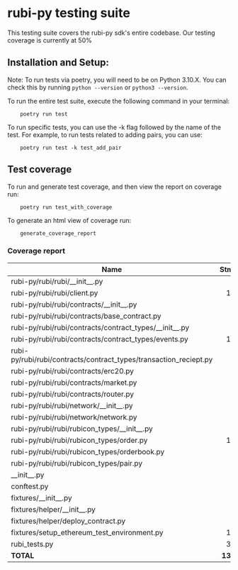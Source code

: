 # rubi-py testing suite

This testing suite covers the rubi-py sdk's entire codebase. Our testing coverage is currently at 50%

## Installation and Setup:

Note: To run tests via poetry, you will need to be on Python 3.10.X. You can check this by running `python --version` or `python3 --version`.

To run the entire test suite, execute the following command in your terminal:

```shell 
    poetry run test
```

To run specific tests, you can use the -k flag followed by the name of the test. For example, to run tests related to
adding pairs, you can use:

```shell
    poetry run test -k test_add_pair
```

## Test coverage

To run and generate test coverage, and then view the report on coverage run:

```shell
    poetry run test_with_coverage
```

To generate an html view of coverage run:

```shell
    generate_coverage_report
```

### Coverage report


| Name                                                                |    Stmts |    Miss |   Cover |
|---------------------------------------------------------------------|---------:|--------:|--------:|
| rubi-py/rubi/rubi/\_\_init\_\_.py                                   |        4 |       0 |    100% |
| rubi-py/rubi/rubi/client.py                                         |      168 |      24 |     86% |
| rubi-py/rubi/rubi/contracts/\_\_init\_\_.py                         |        5 |       0 |    100% |
| rubi-py/rubi/rubi/contracts/base\_contract.py                       |       64 |       7 |     89% |
| rubi-py/rubi/rubi/contracts/contract\_types/\_\_init\_\_.py         |        2 |       0 |    100% |
| rubi-py/rubi/rubi/contracts/contract\_types/events.py               |      134 |      18 |     87% |
| rubi-py/rubi/rubi/contracts/contract\_types/transaction\_reciept.py |       25 |       2 |     92% |
| rubi-py/rubi/rubi/contracts/erc20.py                                |       63 |      14 |     78% |
| rubi-py/rubi/rubi/contracts/market.py                               |       60 |      12 |     80% |
| rubi-py/rubi/rubi/contracts/router.py                               |       35 |      11 |     69% |
| rubi-py/rubi/rubi/network/\_\_init\_\_.py                           |        1 |       0 |    100% |
| rubi-py/rubi/rubi/network/network.py                                |       69 |      28 |     59% |
| rubi-py/rubi/rubi/rubicon\_types/\_\_init\_\_.py                    |        3 |       0 |    100% |
| rubi-py/rubi/rubi/rubicon\_types/order.py                           |      121 |      21 |     83% |
| rubi-py/rubi/rubi/rubicon\_types/orderbook.py                       |       55 |      12 |     78% |
| rubi-py/rubi/rubi/rubicon\_types/pair.py                            |       19 |       1 |     95% |
| \_\_init\_\_.py                                                     |        0 |       0 |    100% |
| conftest.py                                                         |        2 |       0 |    100% |
| fixtures/\_\_init\_\_.py                                            |        1 |       0 |    100% |
| fixtures/helper/\_\_init\_\_.py                                     |        1 |       0 |    100% |
| fixtures/helper/deploy\_contract.py                                 |       33 |       2 |     94% |
| fixtures/setup\_ethereum\_test\_environment.py                      |      112 |       6 |     95% |
| rubi\_tests.py                                                      |      326 |       0 |    100% |
| **TOTAL**                                                           | **1303** | **158** | **88%** |
